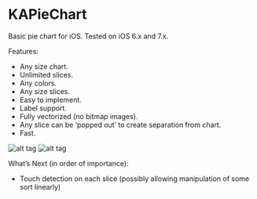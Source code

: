 KAPieChart
==========

Basic pie chart for iOS.
Tested on iOS 6.x and 7.x.

Features:
- Any size chart.
- Unlimited slices.
- Any colors.
- Any size slices.
- Easy to implement.
- Label support.
- Fully vectorized (no bitmap images).
- Any slice can be ‘popped out’ to create separation from chart.
- Fast.

![alt tag](http://thepearapps.com/pieChart@2x.png)
![alt tag](http://thepearapps.com/piechartpercent.png)

What’s Next (in order of importance): 

- Touch detection on each slice (possibly allowing manipulation of some sort linearly)